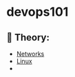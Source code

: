# devops101

## :brain: Theory:
- [Networks](https://www.notion.so/702dc7b8f49e4f638a77e529a9836abf)
- [Linux](https://www.notion.so/LINUX-0a46216fae864b8d8faa984535bc725a)
- 

